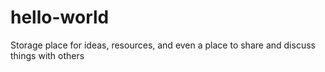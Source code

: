 # hello-world
Storage place for ideas, resources, and even a place to share and discuss things with others
